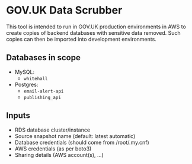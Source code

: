 # GOV.UK Data Scrubber

This tool is intended to run in GOV.UK production environments in AWS to create
copies of backend databases with sensitive data removed. Such copies can then be
imported into development environments.

## Databases in scope

* MySQL:
  * `whitehall`
* Postgres:
  * `email-alert-api`
  * `publishing_api`

## Inputs

* RDS database cluster/instance
* Source snapshot name (default: latest automatic)
* Database credentials (should come from /root/.my.cnf)
* AWS credentials (as per boto3)
* Sharing details (AWS account(s), ...)

